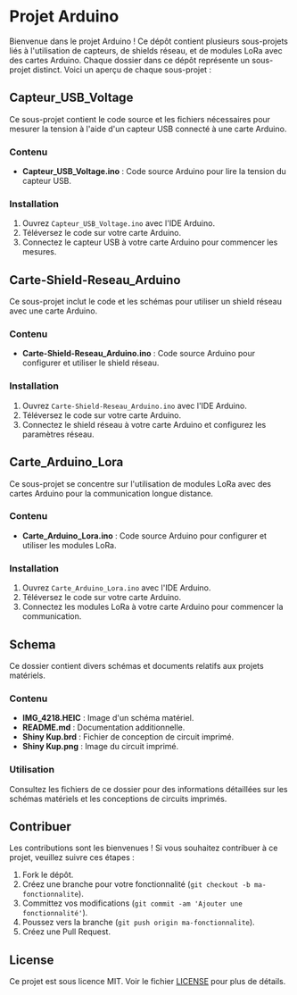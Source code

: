 # Projet Arduino

Bienvenue dans le projet Arduino ! Ce dépôt contient plusieurs sous-projets liés à l'utilisation de capteurs, de shields réseau, et de modules LoRa avec des cartes Arduino. Chaque dossier dans ce dépôt représente un sous-projet distinct. Voici un aperçu de chaque sous-projet :

## Capteur_USB_Voltage

Ce sous-projet contient le code source et les fichiers nécessaires pour mesurer la tension à l'aide d'un capteur USB connecté à une carte Arduino.

### Contenu
- **Capteur_USB_Voltage.ino** : Code source Arduino pour lire la tension du capteur USB.

### Installation
1. Ouvrez `Capteur_USB_Voltage.ino` avec l'IDE Arduino.
2. Téléversez le code sur votre carte Arduino.
3. Connectez le capteur USB à votre carte Arduino pour commencer les mesures.

## Carte-Shield-Reseau_Arduino

Ce sous-projet inclut le code et les schémas pour utiliser un shield réseau avec une carte Arduino.

### Contenu
- **Carte-Shield-Reseau_Arduino.ino** : Code source Arduino pour configurer et utiliser le shield réseau.

### Installation
1. Ouvrez `Carte-Shield-Reseau_Arduino.ino` avec l'IDE Arduino.
2. Téléversez le code sur votre carte Arduino.
3. Connectez le shield réseau à votre carte Arduino et configurez les paramètres réseau.

## Carte_Arduino_Lora

Ce sous-projet se concentre sur l'utilisation de modules LoRa avec des cartes Arduino pour la communication longue distance.

### Contenu
- **Carte_Arduino_Lora.ino** : Code source Arduino pour configurer et utiliser les modules LoRa.

### Installation
1. Ouvrez `Carte_Arduino_Lora.ino` avec l'IDE Arduino.
2. Téléversez le code sur votre carte Arduino.
3. Connectez les modules LoRa à votre carte Arduino pour commencer la communication.

## Schema

Ce dossier contient divers schémas et documents relatifs aux projets matériels.

### Contenu
- **IMG_4218.HEIC** : Image d'un schéma matériel.
- **README.md** : Documentation additionnelle.
- **Shiny Kup.brd** : Fichier de conception de circuit imprimé.
- **Shiny Kup.png** : Image du circuit imprimé.

### Utilisation
Consultez les fichiers de ce dossier pour des informations détaillées sur les schémas matériels et les conceptions de circuits imprimés.

## Contribuer

Les contributions sont les bienvenues ! Si vous souhaitez contribuer à ce projet, veuillez suivre ces étapes :

1. Fork le dépôt.
2. Créez une branche pour votre fonctionnalité (`git checkout -b ma-fonctionnalite`).
3. Committez vos modifications (`git commit -am 'Ajouter une fonctionnalité'`).
4. Poussez vers la branche (`git push origin ma-fonctionnalite`).
5. Créez une Pull Request.

## License

Ce projet est sous licence MIT. Voir le fichier [LICENSE](LICENSE) pour plus de détails.
